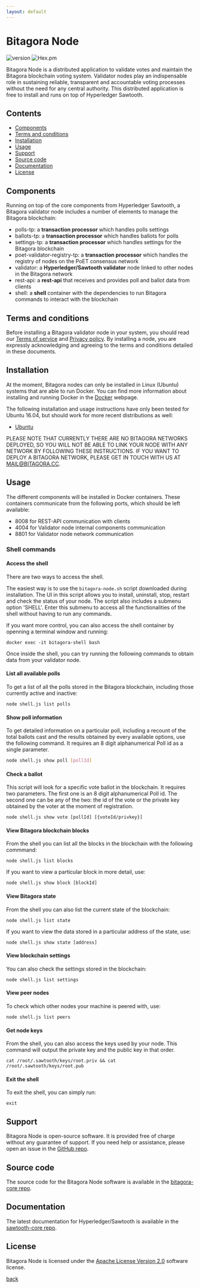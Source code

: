 ```yaml
---
layout: default
---
```

# Bitagora Node

![version](https://img.shields.io/badge/version-0.1.0-green.svg) 
![Hex.pm](https://img.shields.io/hexpm/l/plug.svg)


Bitagora Node is a distributed application to validate votes and maintain the Bitagora
blockchain voting system. Validator nodes play an indispensable role in sustaining reliable,
transparent and accountable voting processes without the need for any central
authority. This distributed application is free to install and runs on top of Hyperledger
Sawtooth.

## Contents

- [Components](#components)
- [Terms and conditions](#terms-and-conditions)
- [Installation](#installation)
- [Usage](#usage)
- [Support](#support)
- [Source code](#source-code)
- [Documentation](#documentation)
- [License](#license)

## Components

Running on top of the core components from Hyperledger Sawtooth, a Bitagora validator node
includes a number of elements to manage the Bitagora blockchain:

- polls-tp: a **transaction processor** which handles polls settings
- ballots-tp:  a **transaction processor** which handles ballots for polls
- settings-tp: a **transaction processor** which handles settings for the Bitagora blockchain
- poet-validator-registry-tp: a **transaction processor** which handles the registry of nodes on the PoET consensus network
- validator: a **Hyperledger/Sawtooth validator** node linked to other nodes in the Bitagora network
- rest-api: a **rest-api** that receives and provides poll and ballot data from clients
- shell: a **shell** container with the dependencies to run Bitagora commands to interact with the blockchain

## Terms and conditions

Before installing a Bitagora validator node in your system, you should read our [Terms of service](../../static/en/terms.md) and [Privacy policy](../../static/en/policy.md). By installing a node, you are expressly acknowledging and agreeing to the terms and conditions detailed in these documents.

## Installation

At the moment, Bitagora nodes can only be installed in Linux (Ubuntu) systems that are able to run Docker. 
You can find more information about installing and running Docker in the [Docker](https://www.docker.com/what-docker) webpage.

The following installation and usage instructions have only been tested for Ubuntu 16.04, but should work
for more recent distributions as well:

- [Ubuntu](./ubuntu.md)

PLEASE NOTE THAT CURRENTLY THERE ARE NO BITAGORA NETWORKS DEPLOYED, SO YOU WILL NOT BE ABLE TO LINK YOUR NODE WITH ANY NETWORK BY FOLLOWING THESE INSTRUCTIONS. IF YOU WANT TO DEPLOY A BITAGORA NETWORK, PLEASE GET IN TOUCH WITH US AT MAIL@BITAGORA.CC. 

## Usage

The different components will be installed in Docker containers. These containers communicate from the following ports, which should be left available:

- 8008 for REST-API communication with clients
- 4004 for Validator node internal components communication
- 8801 for Validator node network communication

### Shell commands

#### Access the shell

There are two ways to access the shell. 

The easiest way is to use the `bitagora-node.sh` script downloaded during installation. The UI in this script allows you to install, uninstall, stop, restart and check the status of your node. The script also includes a submenu option 'SHELL'. Enter this submenu to access all the functionalities of the shell without having to run any commands.

If you want more control, you can also access the shell container by openning a terminal window and running:

```
docker exec -it bitagora-shell bash
```

Once inside the shell, you can try running the following commands to obtain data from your validator node.

#### List all available polls

To get a list of all the polls stored in the Bitagora blockchain, including those currently active and inactive:

```
node shell.js list polls
```

#### Show poll information

To get detailed information on a particular poll, including a recount of the total ballots cast and the results obtained by every available options, use the following command. It requires an 8 digit alphanumerical Poll id as a single parameter.

```bash
node shell.js show poll [pollId]
```

#### Check a ballot

This script will look for a specific vote ballot in the blockchain. It requires two parameters.
The first one is an 8 digit alphanumerical Poll id. The second one can be any of the two: 
the id of the vote or the private key obtained by the voter at the moment of registration.

```
node shell.js show vote [pollId] [{voteId/privkey}]
```

#### View Bitagora blockchain blocks

From the shell you can list all the blocks in the blockchain with the following commmand:

```
node shell.js list blocks
```

If you want to view a particular block in more detail, use:

```
node shell.js show block [blockId] 
```

#### View Bitagora state

From the shell you can also list the current state of the blockchain:

```
node shell.js list state
```

If you want to view the data stored in a particular address of the state, use:

```
node shell.js show state [address]
```

#### View blockchain settings

You can also check the settings stored in the blockchain:

```
node shell.js list settings
```

#### View peer nodes

To check which other nodes your machine is peered with, use:

```
node shell.js list peers
```

#### Get node keys

From the shell, you can also access the keys used by your node. This command will output
the private key and the public key in that order.

```
cat /root/.sawtooth/keys/root.priv && cat /root/.sawtooth/keys/root.pub
```

#### Exit the shell

To exit the shell, you can simply run:

```
exit
```

## Support

Bitagora Node is open-source software. It is provided free of charge without
any guarantee of support. If you need help or assistance, please open an issue
in the [GitHub repo](https://github.com/Bitagora/bitagora-core/issues).

## Source code

The source code for the Bitagora Node software is available in the
[bitagora-core repo](https://github.com/bitagora/bitagora-core).

## Documentation

The latest documentation for Hyperledger/Sawtooth is available in the
[sawtooth-core repo](https://github.com/hyperledger/sawtooth-core).

## License

Bitagora Node is licensed under the [Apache License Version 2.0](http://www.apache.org/licenses/LICENSE-2.0)
software license.

[back](../../.)
